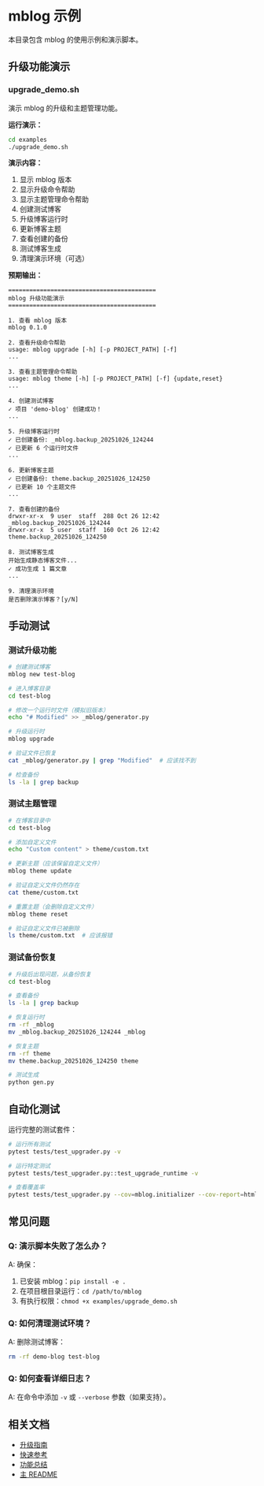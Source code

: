 # mblog 示例

本目录包含 mblog 的使用示例和演示脚本。

## 升级功能演示

### upgrade_demo.sh

演示 mblog 的升级和主题管理功能。

**运行演示：**

```bash
cd examples
./upgrade_demo.sh
```

**演示内容：**

1. 显示 mblog 版本
2. 显示升级命令帮助
3. 显示主题管理命令帮助
4. 创建测试博客
5. 升级博客运行时
6. 更新博客主题
7. 查看创建的备份
8. 测试博客生成
9. 清理演示环境（可选）

**预期输出：**

```
==========================================
mblog 升级功能演示
==========================================

1. 查看 mblog 版本
mblog 0.1.0

2. 查看升级命令帮助
usage: mblog upgrade [-h] [-p PROJECT_PATH] [-f]
...

3. 查看主题管理命令帮助
usage: mblog theme [-h] [-p PROJECT_PATH] [-f] {update,reset}
...

4. 创建测试博客
✓ 项目 'demo-blog' 创建成功！
...

5. 升级博客运行时
✓ 已创建备份: _mblog.backup_20251026_124244
✓ 已更新 6 个运行时文件
...

6. 更新博客主题
✓ 已创建备份: theme.backup_20251026_124250
✓ 已更新 10 个主题文件
...

7. 查看创建的备份
drwxr-xr-x  9 user  staff  288 Oct 26 12:42 _mblog.backup_20251026_124244
drwxr-xr-x  5 user  staff  160 Oct 26 12:42 theme.backup_20251026_124250

8. 测试博客生成
开始生成静态博客文件...
✓ 成功生成 1 篇文章
...

9. 清理演示环境
是否删除演示博客？[y/N]
```

## 手动测试

### 测试升级功能

```bash
# 创建测试博客
mblog new test-blog

# 进入博客目录
cd test-blog

# 修改一个运行时文件（模拟旧版本）
echo "# Modified" >> _mblog/generator.py

# 升级运行时
mblog upgrade

# 验证文件已恢复
cat _mblog/generator.py | grep "Modified"  # 应该找不到

# 检查备份
ls -la | grep backup
```

### 测试主题管理

```bash
# 在博客目录中
cd test-blog

# 添加自定义文件
echo "Custom content" > theme/custom.txt

# 更新主题（应该保留自定义文件）
mblog theme update

# 验证自定义文件仍然存在
cat theme/custom.txt

# 重置主题（会删除自定义文件）
mblog theme reset

# 验证自定义文件已被删除
ls theme/custom.txt  # 应该报错
```

### 测试备份恢复

```bash
# 升级后出现问题，从备份恢复
cd test-blog

# 查看备份
ls -la | grep backup

# 恢复运行时
rm -rf _mblog
mv _mblog.backup_20251026_124244 _mblog

# 恢复主题
rm -rf theme
mv theme.backup_20251026_124250 theme

# 测试生成
python gen.py
```

## 自动化测试

运行完整的测试套件：

```bash
# 运行所有测试
pytest tests/test_upgrader.py -v

# 运行特定测试
pytest tests/test_upgrader.py::test_upgrade_runtime -v

# 查看覆盖率
pytest tests/test_upgrader.py --cov=mblog.initializer --cov-report=html
```

## 常见问题

### Q: 演示脚本失败了怎么办？

A: 确保：
1. 已安装 mblog：`pip install -e .`
2. 在项目根目录运行：`cd /path/to/mblog`
3. 有执行权限：`chmod +x examples/upgrade_demo.sh`

### Q: 如何清理测试环境？

A: 删除测试博客：
```bash
rm -rf demo-blog test-blog
```

### Q: 如何查看详细日志？

A: 在命令中添加 `-v` 或 `--verbose` 参数（如果支持）。

## 相关文档

- [升级指南](../docs/upgrade-guide.md)
- [快速参考](../docs/quick-reference.md)
- [功能总结](../docs/UPGRADE_FEATURE_SUMMARY.md)
- [主 README](../README.md)
